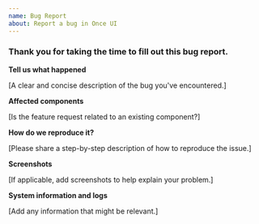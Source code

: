 ```yaml
---
name: Bug Report
about: Report a bug in Once UI
---
```


### Thank you for taking the time to fill out this bug report.

**Tell us what happened**

[A clear and concise description of the bug you've encountered.]


**Affected components**

[Is the feature request related to an existing component?]


**How do we reproduce it?**

[Please share a step-by-step description of how to reproduce the issue.]


**Screenshots**

[If applicable, add screenshots to help explain your problem.]


**System information and logs**

[Add any information that might be relevant.]